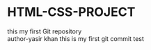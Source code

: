 # HTML-CSS-PROJECT
this my first Git repository
<br>
author-yasir khan
this is my first git commit test
